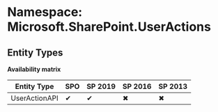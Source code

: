 # Namespace: Microsoft.SharePoint.UserActions
## Entity Types

**Availability matrix**

Entity Type | SPO | SP 2019 | SP 2016 | SP 2013
----------|-----|---------|---------|--------
UserActionAPI | ✔ | ✔ | ✖ | ✖
